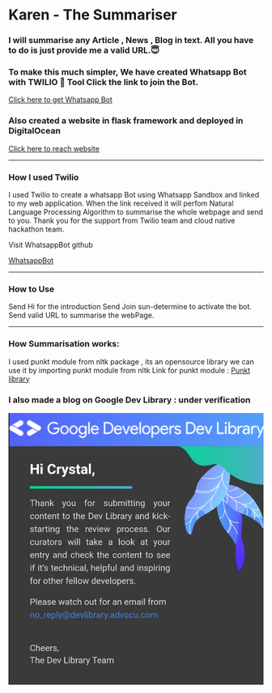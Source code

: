 <h1>Karen - The Summariser</h1>
<h3>I will summarise any Article , News , Blog in text. All you have to do is just provide me a valid URL.😇</h3>
<h3>To make this much simpler, We have created Whatsapp Bot with TWILIO 🌟 Tool Click the link to join the Bot.</h3>
<a href="https://wa.me/+14155238886?text=Join%20sun-determine">Click here to get Whatsapp Bot</a>
<h3>Also created a website in flask framework and deployed in DigitalOcean</h3>
<a href="https://karen-cloud-native-hackathon-ps64n.ondigitalocean.app/">Click here to reach website</a>
<hr>
<h3>How I used Twilio</h3>
I used Twilio to create a whatsapp Bot using Whatsapp Sandbox and linked to my web application. When the link received it will perfom Natural Language Processing Algorithm to summarise the whole webpage and send to you.
Thank you for the support from Twilio team and cloud native hackathon team.
<p>Visit WhatsappBot github</p>
<a href="https://github.com/crystal-kishore/WhatsappBot">WhatsappBot</a>
<hr>
<h3>How to Use</h3>
Send Hi for the introduction
Send Join sun-determine to activate the bot.
Send valid URL to summarise the webPage.
<hr>
<h3>How Summarisation works:</h3>
I used punkt module from nltk package , its an opensource library we can use it by importing punkt module from nltk
Link for punkt module :
<a href="https://github.com/nltk/nltk/blob/develop/nltk/tokenize/punkt.py">Punkt library</a>
<h3>I also made a blog on Google Dev Library : under verification</h3>
<img src="googlelibrary.jpg">

